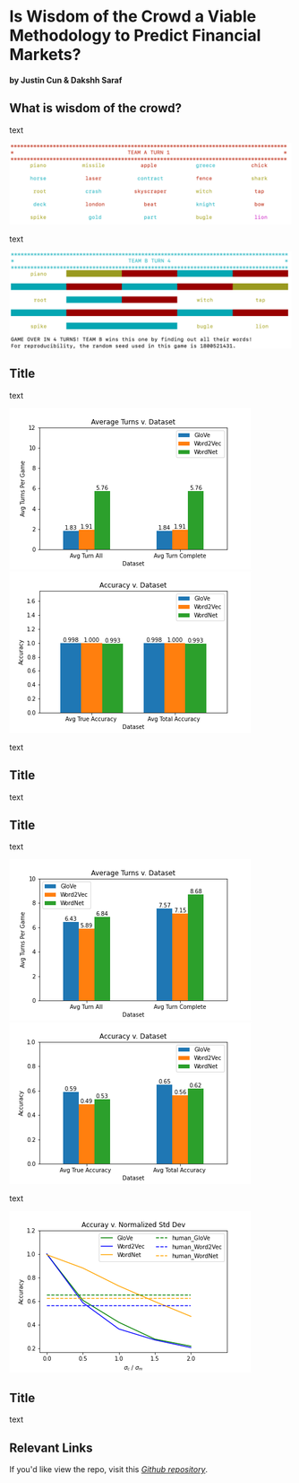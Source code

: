 # Is Wisdom of the Crowd a Viable Methodology to Predict Financial Markets?
#### by Justin Cun & Dakshh Saraf

## What is wisdom of the crowd?

text

![codenames_spymaster_view](img/codenames_game_example_1.png)


text

![codenames_hint_giving](img/codenames_game_example_2.png)



## Title 

text

![codenames_spymaster_view](img/ai_turns.png)![codenames_spymaster_view](img/ai_accuracy.png)


text

## Title

text

## Title

text

![codenames_spymaster_view](img/human_turns.png)![codenames_spymaster_view](img/human_accuracy.png)

text  

![codenames_spymaster_view](img/ai_acc_v_std.png)

## Title

text


## Relevant Links
If you'd like view the repo, visit this *[Github repository](https://github.com/dsaraf-hub/DSC180A-Capstone_Quarter_2)*. 

